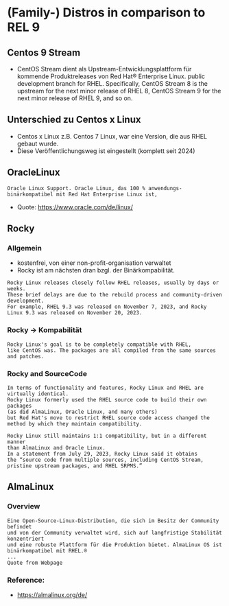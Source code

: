 # (Family-) Distros in comparison to REL 9 

## Centos 9 Stream

  * CentOS Stream dient als Upstream-Entwicklungsplattform für kommende Produktreleases von Red Hat® Enterprise Linux.
public development branch for RHEL. Specifically, CentOS Stream 8 is the upstream for the next minor release of RHEL 8, CentOS Stream 9 for the next minor release of RHEL 9, and so on.

## Unterschied zu Centos x Linux 

  * Centos x Linux z.B. Centos 7 Linux, war eine Version, die aus RHEL gebaut wurde.
  * Diese Veröffentlichungsweg ist eingestellt (komplett seit 2024) 

## OracleLinux 


```
Oracle Linux Support. Oracle Linux, das 100 % anwendungs-binärkompatibel mit Red Hat Enterprise Linux ist, 
```

  * Quote: https://www.oracle.com/de/linux/

## Rocky 

### Allgemein


  * kostenfrei, von einer non-profit-organisation verwaltet
  * Rocky ist am nächsten dran bzgl. der Binärkompabilität.

```
Rocky Linux releases closely follow RHEL releases, usually by days or weeks.
These brief delays are due to the rebuild process and community-driven development.
For example, RHEL 9.3 was released on November 7, 2023, and Rocky Linux 9.3 was released on November 20, 2023.
```

### Rocky -> Kompabilität 

```
Rocky Linux's goal is to be completely compatible with RHEL,
like CentOS was. The packages are all compiled from the same sources and patches.
```

### Rocky and SourceCode 

```
In terms of functionality and features, Rocky Linux and RHEL are virtually identical.
Rocky Linux formerly used the RHEL source code to build their own packages
(as did AlmaLinux, Oracle Linux, and many others)
but Red Hat's move to restrict RHEL source code access changed the method by which they maintain compatibility.
```

```
Rocky Linux still maintains 1:1 compatibility, but in a different manner
than AlmaLinux and Oracle Linux.
In a statement from July 29, 2023, Rocky Linux said it obtains 
the “source code from multiple sources, including CentOS Stream, 
pristine upstream packages, and RHEL SRPMS.” 
```

## AlmaLinux 

### Overview

```
Eine Open-Source-Linux-Distribution, die sich im Besitz der Community befindet
und von der Community verwaltet wird, sich auf langfristige Stabilität konzentriert
und eine robuste Plattform für die Produktion bietet. AlmaLinux OS ist binärkompatibel mit RHEL.®
...
Quote from Webpage
```


### Reference:

  * https://almalinux.org/de/

